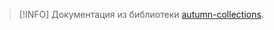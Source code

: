 > [!INFO]
> Документация из библиотеки [autumn-collections](../../autumn-collections/index.md).

<!--@include: @/api/autumn-collections/Прилепляемые-коллекции/Карта.md-->
